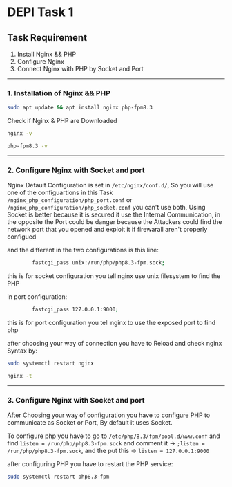 # DEPI Task 1 

## Task Requirement

  1. Install Nginx && PHP
  2. Configure Nginx
  3. Connect Nginx with PHP by Socket and Port

---

### 1. Installation of Nginx && PHP

```bash
sudo apt update && apt install nginx php-fpm8.3
```

Check if Nginx & PHP are Downloaded
```bash
nginx -v

php-fpm8.3 -v
```
---

### 2. Configure Nginx with Socket and port

Nginx Default Configuration is set in `/etc/nginx/conf.d/`, So you will use one of the configuartions in this Task `/nginx_php_configuration/php_port.conf` or `/nginx_php_configuration/php_socket.conf` you can't use both, Using Socket is better because it is secured it use the Internal Communication, in the opposite the Port could be danger because the Attackers could find the network port that you opened and exploit it if firewarall aren't properly configued

and the different in the two configurations is this line:
```bash
        fastcgi_pass unix:/run/php/php8.3-fpm.sock;
```
this is for socket configuration you tell nginx use unix filesystem to find the PHP

in port configuration:
```bash
        fastcgi_pass 127.0.0.1:9000;
```
this is for port configuration you tell nginx to use the exposed port to find php

after choosing your way of connection you have to Reload and check nginx Syntax by:
```bash
sudo systemctl restart nginx

nginx -t
```

---

### 3. Configure Nginx with Socket and port

After Choosing your way of configuration you have to configure PHP to communicate as Socket or Port, By default it uses Socket.

To configure php you have to go to `/etc/php/8.3/fpm/pool.d/www.conf` and find `listen = /run/php/php8.3-fpm.sock` and comment it -> `;listen = /run/php/php8.3-fpm.sock`, and the put this -> `listen = 127.0.0.1:9000`

after configuring PHP you have to restart the PHP service:
```bash
sudo systemctl restart php8.3-fpm
```
